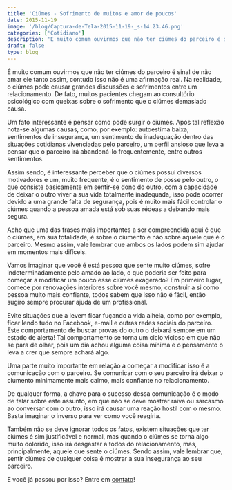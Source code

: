```yaml
---
title: 'Ciúmes - Sofrimento de muitos e amor de poucos'
date: 2015-11-19
image: '/blog/Captura-de-Tela-2015-11-19-_s-14.23.46.png'
categories: ['Cotidiano']
description: 'É muito comum ouvirmos que não ter ciúmes do parceiro é sinal de não amar ele tanto assim, contudo isso não é uma afirmação real. Na realidade, o ciúmes...'
draft: false
type: blog
---
```


É muito comum ouvirmos que não ter ciúmes do parceiro é sinal de não amar ele tanto assim, contudo isso não é uma afirmação real. Na realidade, o ciúmes pode causar grandes discussões e sofrimentos entre um relacionamento. De fato, muitos pacientes chegam ao consultório psicológico com queixas sobre o sofrimento que o ciúmes demasiado causa.

Um fato interessante é pensar como pode surgir o ciúmes. Após tal reflexão nota-se algumas causas, como, por exemplo: autoestima baixa, sentimentos de insegurança, um sentimento de inadequação dentro das situações cotidianas vivenciadas pelo parceiro, um perfil ansioso que leva a pensar que o parceiro irá abandoná-lo frequentemente, entre outros sentimentos.

Assim sendo, é interessante perceber que o ciúmes possui diversos motivadores e um, muito frequente, é o sentimento de posse pelo outro, o que consiste basicamente em sentir-se dono do outro, com a capacidade de deixar o outro viver a sua vida totalmente inadequada, isso pode ocorrer devido a uma grande falta de segurança, pois é muito mais fácil controlar o ciúmes quando a pessoa amada está sob suas rédeas a deixando mais segura.

Acho que uma das frases mais importantes a ser compreendida aqui é que o ciúmes, em sua totalidade, é sobre o ciumento e não sobre aquele que é o parceiro. Mesmo assim, vale lembrar que ambos os lados podem sim ajudar em momentos mais difíceis.

Vamos imaginar que você é está pessoa que sente muito ciúmes, sofre indeterminadamente pelo amado ao lado, o que poderia ser feito para começar a modificar um pouco esse ciúmes exagerado? Em primeiro lugar, comece por renovações interiores sobre você mesmo, construir a si como pessoa muito mais confiante, todos sabem que isso não é fácil, então sugiro sempre procurar ajuda de um profissional.

Evite situações que a levem ficar fuçando a vida alheia, como por exemplo, ficar lendo tudo no Facebook, e-mail e outras redes sociais do parceiro. Este comportamento de buscar provas do outro o deixará sempre em um estado de alerta! Tal comportamento se torna um ciclo vicioso em que não se para de olhar, pois um dia achou alguma coisa mínima e o pensamento o leva a crer que sempre achará algo.

Uma parte muito importante em relação a começar a modificar isso é a comunicação com o parceiro. Se comunicar com o seu parceiro irá deixar o ciumento minimamente mais calmo, mais confiante no relacionamento.

De qualquer forma, a chave para o sucesso dessa comunicação é o modo de falar sobre este assunto, em que não se deve mostrar raiva ou sarcasmo ao conversar com o outro, isso irá causar uma reação hostil com o mesmo. Basta imaginar o inverso para ver como você reagiria.

Também não se deve ignorar todos os fatos, existem situações que ter ciúmes é sim justificável e normal, mas quando o ciúmes se torna algo muito dolorido, isso irá desgastar a todos do relacionamento, mas, principalmente, aquele que sente o ciúmes. Sendo assim, vale lembrar que, sentir ciúmes de qualquer coisa é mostrar a sua insegurança ao seu parceiro.

E você já passou por isso? Entre em [contato](/contato/)!
